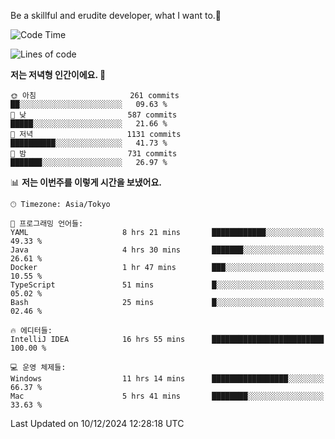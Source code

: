 Be a skillful and erudite developer, what I want to.👶

<!--START_SECTION:waka-->
![Code Time](http://img.shields.io/badge/Code%20Time-1%2C472%20hrs%2054%20mins-blue)

![Lines of code](https://img.shields.io/badge/%EC%A0%80%EB%8A%94%20%EC%97%AC%ED%83%9C%EA%B9%8C%EC%A7%80%20-918.3%20thousand%20%EC%A4%84%EC%9D%98%20%EC%BD%94%EB%93%9C%EB%A5%BC%20%EC%9E%91%EC%84%B1%ED%96%88%EC%96%B4%EC%9A%94.-blue)

**저는 저녁형 인간이에요. 🦉** 

```text
🌞 아침                     261 commits         ██░░░░░░░░░░░░░░░░░░░░░░░   09.63 % 
🌆 낮　                     587 commits         █████░░░░░░░░░░░░░░░░░░░░   21.66 % 
🌃 저녁                     1131 commits        ██████████░░░░░░░░░░░░░░░   41.73 % 
🌙 밤　                     731 commits         ███████░░░░░░░░░░░░░░░░░░   26.97 % 
```


📊 **저는 이번주를 이렇게 시간을 보냈어요.** 

```text
🕑︎ Timezone: Asia/Tokyo

💬 프로그래밍 언어들: 
YAML                     8 hrs 21 mins       ████████████░░░░░░░░░░░░░   49.33 % 
Java                     4 hrs 30 mins       ███████░░░░░░░░░░░░░░░░░░   26.61 % 
Docker                   1 hr 47 mins        ███░░░░░░░░░░░░░░░░░░░░░░   10.55 % 
TypeScript               51 mins             █░░░░░░░░░░░░░░░░░░░░░░░░   05.02 % 
Bash                     25 mins             █░░░░░░░░░░░░░░░░░░░░░░░░   02.46 % 

🔥 에디터들: 
IntelliJ IDEA            16 hrs 55 mins      █████████████████████████   100.00 % 

💻 운영 체제들: 
Windows                  11 hrs 14 mins      █████████████████░░░░░░░░   66.37 % 
Mac                      5 hrs 41 mins       ████████░░░░░░░░░░░░░░░░░   33.63 % 
```


 Last Updated on 10/12/2024 12:28:18 UTC
<!--END_SECTION:waka-->
